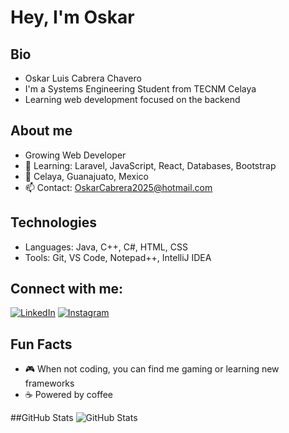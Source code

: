 
# Hey, I'm Oskar

## Bio
* Oskar Luis Cabrera Chavero
* I'm a Systems Engineering Student from TECNM Celaya
* Learning web development focused on the backend

## About me
* Growing Web Developer
* 🌱 Learning: Laravel, JavaScript, React, Databases, Bootstrap
* 📍 Celaya, Guanajuato, Mexico
* 📫 Contact: OskarCabrera2025@hotmail.com

## Technologies
* Languages: Java, C++, C#, HTML, CSS
* Tools: Git, VS Code, Notepad++, IntelliJ IDEA

## Connect with me:
[![LinkedIn](https://img.shields.io/badge/linkedin-%230077B5.svg?style=for-the-badge&logo=linkedin&logoColor=white)](https://www.linkedin.com/in/oskar-luis-cabrera-chavero-b8a464370/)
[![Instagram](https://img.shields.io/badge/instagram-%23E4405F.svg?style=for-the-badge&logo=instagram&logoColor=white)](https://www.instagram.com/oskaaar.cabrera/)


## Fun Facts
* 🎮 When not coding, you can find me gaming or learning new frameworks
* ☕ Powered by coffee 

##GitHub Stats
![GitHub Stats](https://github-readme-stats.vercel.app/api?username=Jokerkraft&theme=tokyonight&show_icons=true&hide_border=true&count_private=true)

